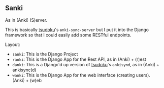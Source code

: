 ## Sanki
As in (Anki) (S)erver.

This is basically [tsudoku][1]'s `anki-sync-server` but I put it into the Django framework
so that I could easily add some RESTful endpoints.

Layout:
* `sanki`: This is the Django Project
* `ranki`: This is the Django App for the Rest API, as in (Anki) + (r)est
* `danki`: This is a Django'd up version of [tsudoku]([1])'s `ankisynd`, as in (Anki) + ankisync(d)
* `wanki`: This is the Django App for the web interface (creating users). (Anki) + (w)eb

[1]: https://github.com/tsudoko/anki-sync-server